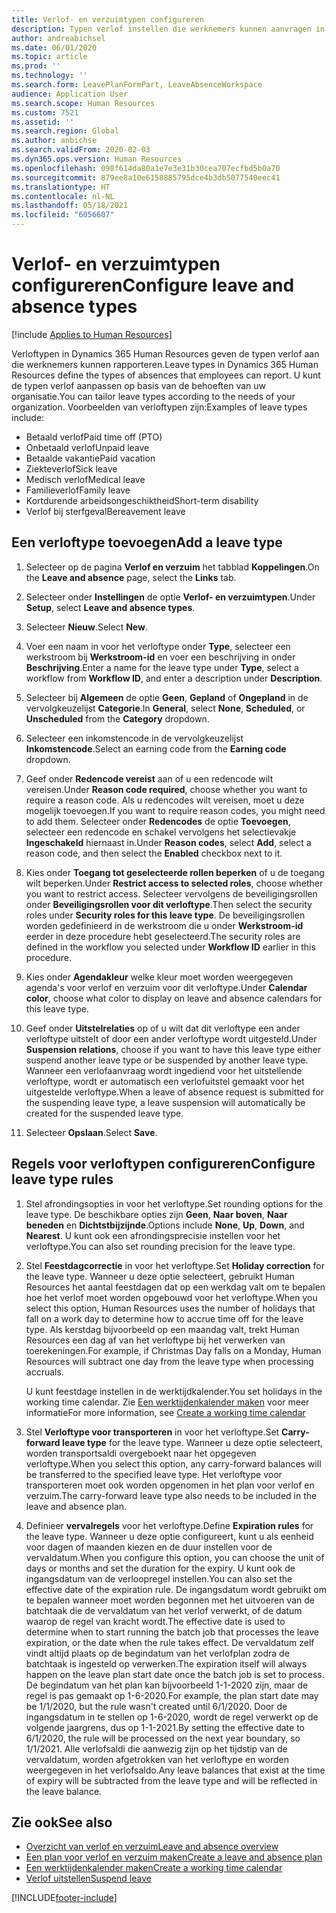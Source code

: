 ```yaml
---
title: Verlof- en verzuimtypen configureren
description: Typen verlof instellen die werknemers kunnen aanvragen in Dynamics 365 Human Resources.
author: andreabichsel
ms.date: 06/01/2020
ms.topic: article
ms.prod: ''
ms.technology: ''
ms.search.form: LeavePlanFormPart, LeaveAbsenceWorkspace
audience: Application User
ms.search.scope: Human Resources
ms.custom: 7521
ms.assetid: ''
ms.search.region: Global
ms.author: anbichse
ms.search.validFrom: 2020-02-03
ms.dyn365.ops.version: Human Resources
ms.openlocfilehash: 098f614da80a1e7e3e31b30cea707ecfbd5b0a70
ms.sourcegitcommit: 879ee8a10e6158885795dce4b3db5077540eec41
ms.translationtype: HT
ms.contentlocale: nl-NL
ms.lasthandoff: 05/18/2021
ms.locfileid: "6056607"
---
```

# <a name="configure-leave-and-absence-types"></a><span data-ttu-id="96e4b-103">Verlof- en verzuimtypen configureren</span><span class="sxs-lookup"><span data-stu-id="96e4b-103">Configure leave and absence types</span></span>

[!include [Applies to Human Resources](../includes/applies-to-hr.md)]

<span data-ttu-id="96e4b-104">Verloftypen in Dynamics 365 Human Resources geven de typen verlof aan die werknemers kunnen rapporteren.</span><span class="sxs-lookup"><span data-stu-id="96e4b-104">Leave types in Dynamics 365 Human Resources define the types of absences that employees can report.</span></span> <span data-ttu-id="96e4b-105">U kunt de typen verlof aanpassen op basis van de behoeften van uw organisatie.</span><span class="sxs-lookup"><span data-stu-id="96e4b-105">You can tailor leave types according to the needs of your organization.</span></span> <span data-ttu-id="96e4b-106">Voorbeelden van verloftypen zijn:</span><span class="sxs-lookup"><span data-stu-id="96e4b-106">Examples of leave types include:</span></span>

- <span data-ttu-id="96e4b-107">Betaald verlof</span><span class="sxs-lookup"><span data-stu-id="96e4b-107">Paid time off (PTO)</span></span>
- <span data-ttu-id="96e4b-108">Onbetaald verlof</span><span class="sxs-lookup"><span data-stu-id="96e4b-108">Unpaid leave</span></span>
- <span data-ttu-id="96e4b-109">Betaalde vakantie</span><span class="sxs-lookup"><span data-stu-id="96e4b-109">Paid vacation</span></span>
- <span data-ttu-id="96e4b-110">Ziekteverlof</span><span class="sxs-lookup"><span data-stu-id="96e4b-110">Sick leave</span></span>
- <span data-ttu-id="96e4b-111">Medisch verlof</span><span class="sxs-lookup"><span data-stu-id="96e4b-111">Medical leave</span></span>
- <span data-ttu-id="96e4b-112">Familieverlof</span><span class="sxs-lookup"><span data-stu-id="96e4b-112">Family leave</span></span>
- <span data-ttu-id="96e4b-113">Kortdurende arbeidsongeschiktheid</span><span class="sxs-lookup"><span data-stu-id="96e4b-113">Short-term disability</span></span>
- <span data-ttu-id="96e4b-114">Verlof bij sterfgeval</span><span class="sxs-lookup"><span data-stu-id="96e4b-114">Bereavement leave</span></span>

## <a name="add-a-leave-type"></a><span data-ttu-id="96e4b-115">Een verloftype toevoegen</span><span class="sxs-lookup"><span data-stu-id="96e4b-115">Add a leave type</span></span>

1. <span data-ttu-id="96e4b-116">Selecteer op de pagina **Verlof en verzuim** het tabblad **Koppelingen**.</span><span class="sxs-lookup"><span data-stu-id="96e4b-116">On the **Leave and absence** page, select the **Links** tab.</span></span>

2. <span data-ttu-id="96e4b-117">Selecteer onder **Instellingen** de optie **Verlof- en verzuimtypen**.</span><span class="sxs-lookup"><span data-stu-id="96e4b-117">Under **Setup**, select **Leave and absence types**.</span></span>

3. <span data-ttu-id="96e4b-118">Selecteer **Nieuw**.</span><span class="sxs-lookup"><span data-stu-id="96e4b-118">Select **New**.</span></span>

4. <span data-ttu-id="96e4b-119">Voer een naam in voor het verloftype onder **Type**, selecteer een werkstroom bij **Werkstroom-id** en voer een beschrijving in onder **Beschrijving**.</span><span class="sxs-lookup"><span data-stu-id="96e4b-119">Enter a name for the leave type under **Type**, select a workflow from **Workflow ID**, and enter a description under **Description**.</span></span>

5. <span data-ttu-id="96e4b-120">Selecteer bij **Algemeen** de optie **Geen**, **Gepland** of **Ongepland** in de vervolgkeuzelijst **Categorie**.</span><span class="sxs-lookup"><span data-stu-id="96e4b-120">In **General**, select **None**, **Scheduled**, or **Unscheduled** from the **Category** dropdown.</span></span>

6. <span data-ttu-id="96e4b-121">Selecteer een inkomstencode in de vervolgkeuzelijst **Inkomstencode**.</span><span class="sxs-lookup"><span data-stu-id="96e4b-121">Select an earning code from the **Earning code** dropdown.</span></span>

7. <span data-ttu-id="96e4b-122">Geef onder **Redencode vereist** aan of u een redencode wilt vereisen.</span><span class="sxs-lookup"><span data-stu-id="96e4b-122">Under **Reason code required**, choose whether you want to require a reason code.</span></span> <span data-ttu-id="96e4b-123">Als u redencodes wilt vereisen, moet u deze mogelijk toevoegen.</span><span class="sxs-lookup"><span data-stu-id="96e4b-123">If you want to require reason codes, you might need to add them.</span></span> <span data-ttu-id="96e4b-124">Selecteer onder **Redencodes** de optie **Toevoegen**, selecteer een redencode en schakel vervolgens het selectievakje **Ingeschakeld** hiernaast in.</span><span class="sxs-lookup"><span data-stu-id="96e4b-124">Under **Reason codes**, select **Add**, select a reason code, and then select the **Enabled** checkbox next to it.</span></span>

8. <span data-ttu-id="96e4b-125">Kies onder **Toegang tot geselecteerde rollen beperken** of u de toegang wilt beperken.</span><span class="sxs-lookup"><span data-stu-id="96e4b-125">Under **Restrict access to selected roles**, choose whether you want to restrict access.</span></span> <span data-ttu-id="96e4b-126">Selecteer vervolgens de beveiligingsrollen onder **Beveiligingsrollen voor dit verloftype**.</span><span class="sxs-lookup"><span data-stu-id="96e4b-126">Then select the security roles under **Security roles for this leave type**.</span></span> <span data-ttu-id="96e4b-127">De beveiligingsrollen worden gedefinieerd in de werkstroom die u onder **Werkstroom-id** eerder in deze procedure hebt geselecteerd.</span><span class="sxs-lookup"><span data-stu-id="96e4b-127">The security roles are defined in the workflow you selected under **Workflow ID** earlier in this procedure.</span></span>

9. <span data-ttu-id="96e4b-128">Kies onder **Agendakleur** welke kleur moet worden weergegeven agenda's voor verlof en verzuim voor dit verloftype.</span><span class="sxs-lookup"><span data-stu-id="96e4b-128">Under **Calendar color**, choose what color to display on leave and absence calendars for this leave type.</span></span> 

10. <span data-ttu-id="96e4b-129">Geef onder **Uitstelrelaties** op of u wilt dat dit verloftype een ander verloftype uitstelt of door een ander verloftype wordt uitgesteld.</span><span class="sxs-lookup"><span data-stu-id="96e4b-129">Under **Suspension relations**, choose if you want to have this leave type either suspend another leave type or be suspended by another leave type.</span></span> <span data-ttu-id="96e4b-130">Wanneer een verlofaanvraag wordt ingediend voor het uitstellende verloftype, wordt er automatisch een verlofuitstel gemaakt voor het uitgestelde verloftype.</span><span class="sxs-lookup"><span data-stu-id="96e4b-130">When a leave of absence request is submitted for the suspending leave type, a leave suspension will automatically be created for the suspended leave type.</span></span> 

10. <span data-ttu-id="96e4b-131">Selecteer **Opslaan**.</span><span class="sxs-lookup"><span data-stu-id="96e4b-131">Select **Save**.</span></span>

## <a name="configure-leave-type-rules"></a><span data-ttu-id="96e4b-132">Regels voor verloftypen configureren</span><span class="sxs-lookup"><span data-stu-id="96e4b-132">Configure leave type rules</span></span>

1. <span data-ttu-id="96e4b-133">Stel afrondingsopties in voor het verloftype.</span><span class="sxs-lookup"><span data-stu-id="96e4b-133">Set rounding options for the leave type.</span></span> <span data-ttu-id="96e4b-134">De beschikbare opties zijn **Geen**, **Naar boven**, **Naar beneden** en **Dichtstbijzijnde**.</span><span class="sxs-lookup"><span data-stu-id="96e4b-134">Options include **None**, **Up**, **Down**, and **Nearest**.</span></span> <span data-ttu-id="96e4b-135">U kunt ook een afrondingsprecisie instellen voor het verloftype.</span><span class="sxs-lookup"><span data-stu-id="96e4b-135">You can also set rounding precision for the leave type.</span></span>

2. <span data-ttu-id="96e4b-136">Stel **Feestdagcorrectie** in voor het verloftype.</span><span class="sxs-lookup"><span data-stu-id="96e4b-136">Set **Holiday correction** for the leave type.</span></span> <span data-ttu-id="96e4b-137">Wanneer u deze optie selecteert, gebruikt Human Resources het aantal feestdagen dat op een werkdag valt om te bepalen hoe het verlof moet worden opgebouwd voor het verloftype.</span><span class="sxs-lookup"><span data-stu-id="96e4b-137">When you select this option, Human Resources uses the number of holidays that fall on a work day to determine how to accrue time off for the leave type.</span></span> <span data-ttu-id="96e4b-138">Als kerstdag bijvoorbeeld op een maandag valt, trekt Human Resources een dag af van het verloftype bij het verwerken van toerekeningen.</span><span class="sxs-lookup"><span data-stu-id="96e4b-138">For example, if Christmas Day falls on a Monday, Human Resources will subtract one day from the leave type when processing accruals.</span></span>

   <span data-ttu-id="96e4b-139">U kunt feestdage instellen in de werktijdkalender.</span><span class="sxs-lookup"><span data-stu-id="96e4b-139">You set holidays in the working time calendar.</span></span> <span data-ttu-id="96e4b-140">Zie [Een werktijdenkalender maken](hr-leave-and-absence-working-time-calendar.md) voor meer informatie</span><span class="sxs-lookup"><span data-stu-id="96e4b-140">For more information, see [Create a working time calendar](hr-leave-and-absence-working-time-calendar.md)</span></span>
   
 3. <span data-ttu-id="96e4b-141">Stel **Verloftype voor transporteren** in voor het verloftype.</span><span class="sxs-lookup"><span data-stu-id="96e4b-141">Set **Carry-forward leave type** for the leave type.</span></span> <span data-ttu-id="96e4b-142">Wanneer u deze optie selecteert, worden transportsaldi overgeboekt naar het opgegeven verloftype.</span><span class="sxs-lookup"><span data-stu-id="96e4b-142">When you select this option, any carry-forward balances will be transferred to the specified leave type.</span></span> <span data-ttu-id="96e4b-143">Het verloftype voor transporteren moet ook worden opgenomen in het plan voor verlof en verzuim.</span><span class="sxs-lookup"><span data-stu-id="96e4b-143">The carry-forward leave type also needs to be included in the leave and absence plan.</span></span> 
 
 4. <span data-ttu-id="96e4b-144">Definieer **vervalregels** voor het verloftype.</span><span class="sxs-lookup"><span data-stu-id="96e4b-144">Define **Expiration rules** for the leave type.</span></span> <span data-ttu-id="96e4b-145">Wanneer u deze optie configureert, kunt u als eenheid voor dagen of maanden kiezen en de duur instellen voor de vervaldatum.</span><span class="sxs-lookup"><span data-stu-id="96e4b-145">When you configure this option, you can choose the unit of days or months and set the duration for the expiry.</span></span> <span data-ttu-id="96e4b-146">U kunt ook de ingangsdatum van de verloopregel instellen.</span><span class="sxs-lookup"><span data-stu-id="96e4b-146">You can also set the effective date of the expiration rule.</span></span> <span data-ttu-id="96e4b-147">De ingangsdatum wordt gebruikt om te bepalen wanneer moet worden begonnen met het uitvoeren van de batchtaak die de vervaldatum van het verlof verwerkt, of de datum waarop de regel van kracht wordt.</span><span class="sxs-lookup"><span data-stu-id="96e4b-147">The effective date is used to determine when to start running the batch job that processes the leave expiration, or the date when the rule takes effect.</span></span> <span data-ttu-id="96e4b-148">De vervaldatum zelf vindt altijd plaats op de begindatum van het verlofplan zodra de batchtaak is ingesteld op verwerken.</span><span class="sxs-lookup"><span data-stu-id="96e4b-148">The expiration itself will always happen on the leave plan start date once the batch job is set to process.</span></span> <span data-ttu-id="96e4b-149">De begindatum van het plan kan bijvoorbeeld 1-1-2020 zijn, maar de regel is pas gemaakt op 1-6-2020.</span><span class="sxs-lookup"><span data-stu-id="96e4b-149">For example, the plan start date may be 1/1/2020, but the rule wasn't created until 6/1/2020.</span></span> <span data-ttu-id="96e4b-150">Door de ingangsdatum in te stellen op 1-6-2020, wordt de regel verwerkt op de volgende jaargrens, dus op 1-1-2021.</span><span class="sxs-lookup"><span data-stu-id="96e4b-150">By setting the effective date to 6/1/2020, the rule will be processed on the next year boundary, so 1/1/2021.</span></span> <span data-ttu-id="96e4b-151">Alle verlofsaldi die aanwezig zijn op het tijdstip van de vervaldatum, worden afgetrokken van het verloftype en worden weergegeven in het verlofsaldo.</span><span class="sxs-lookup"><span data-stu-id="96e4b-151">Any leave balances that exist at the time of expiry will be subtracted from the leave type and will be reflected in the leave balance.</span></span> 
 
## <a name="see-also"></a><span data-ttu-id="96e4b-152">Zie ook</span><span class="sxs-lookup"><span data-stu-id="96e4b-152">See also</span></span>

- [<span data-ttu-id="96e4b-153">Overzicht van verlof en verzuim</span><span class="sxs-lookup"><span data-stu-id="96e4b-153">Leave and absence overview</span></span>](hr-leave-and-absence-overview.md)
- [<span data-ttu-id="96e4b-154">Een plan voor verlof en verzuim maken</span><span class="sxs-lookup"><span data-stu-id="96e4b-154">Create a leave and absence plan</span></span>](hr-leave-and-absence-plans.md)
- [<span data-ttu-id="96e4b-155">Een werktijdenkalender maken</span><span class="sxs-lookup"><span data-stu-id="96e4b-155">Create a working time calendar</span></span>](hr-leave-and-absence-working-time-calendar.md)
- [<span data-ttu-id="96e4b-156">Verlof uitstellen</span><span class="sxs-lookup"><span data-stu-id="96e4b-156">Suspend leave</span></span>](hr-leave-and-absence-suspend-leave.md)



[!INCLUDE[footer-include](../includes/footer-banner.md)]
